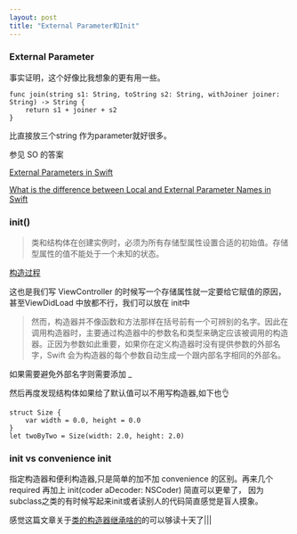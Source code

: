 ```yaml
---
layout: post
title: "External Parameter和Init"
---
```


### External Parameter

事实证明，这个好像比我想象的更有用一些。

```
func join(string s1: String, toString s2: String, withJoiner joiner: String) -> String {
    return s1 + joiner + s2
}
```

比直接放三个string 作为parameter就好很多。

参见 SO 的答案


[External Parameters in Swift](http://stackoverflow.com/questions/28161383/external-parameters-in-swift)

[What is the difference between Local and External Parameter Names in Swift](http://stackoverflow.com/questions/27934253/what-is-the-difference-between-local-and-external-parameter-names-in-swift)



### init()

> 类和结构体在创建实例时，必须为所有存储型属性设置合适的初始值。存储型属性的值不能处于一个未知的状态。


[构造过程](https://znoodl.gitbooks.io/swift/content/chapter2/14_Initialization.html)

这也是我们写 ViewController 的时候写一个存储属性就一定要给它赋值的原因，甚至ViewDidLoad 中放都不行，我们可以放在 init中


> 然而，构造器并不像函数和方法那样在括号前有一个可辨别的名字。因此在调用构造器时，主要通过构造器中的参数名和类型来确定应该被调用的构造器。正因为参数如此重要，如果你在定义构造器时没有提供参数的外部名字，Swift 会为构造器的每个参数自动生成一个跟内部名字相同的外部名。

如果需要避免外部名字则需要添加 _ 

然后再度发现结构体如果给了默认值可以不用写构造器,如下也👌

```
struct Size {
    var width = 0.0, height = 0.0
}
let twoByTwo = Size(width: 2.0, height: 2.0)
```


### init vs convenience init

指定构造器和便利构造器,只是简单的加不加 convenience 的区别。再来几个required 再加上 init(coder aDecoder: NSCoder) 简直可以更晕了， 因为subclass之类的有时候写起来init或者读别人的代码简直感觉是盲人摸象。

感觉这篇文章关于[类的构造器继承啥的](https://znoodl.gitbooks.io/swift/content/chapter2/14_Initialization.html#class_inheritance_and_initialization)的可以够读十天了|||
 
